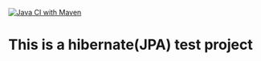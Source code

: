 [![Java CI with Maven](https://github.com/anilabhabaral/org.test/actions/workflows/maven.yml/badge.svg)](https://github.com/anilabhabaral/org.test/actions/workflows/maven.yml)

# This is a hibernate(JPA) test project
